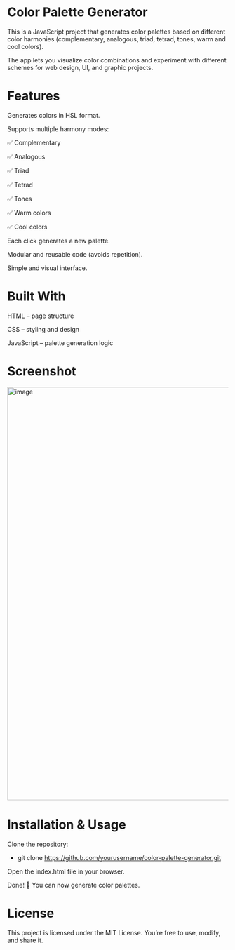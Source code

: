# Color Palette Generator

This is a JavaScript project that generates color palettes based on different color harmonies (complementary, analogous, triad, tetrad, tones, warm and cool colors).

The app lets you visualize color combinations and experiment with different schemes for web design, UI, and graphic projects.

# Features

Generates colors in HSL format.

Supports multiple harmony modes:

   ✅ Complementary

   ✅ Analogous

   ✅ Triad

   ✅ Tetrad

   ✅ Tones

   ✅ Warm colors

   ✅ Cool colors

Each click generates a new palette.

Modular and reusable code (avoids repetition).

Simple and visual interface.

# Built With

HTML – page structure

CSS – styling and design

JavaScript – palette generation logic

# Screenshot

<img width="1917" height="942" alt="image" src="https://github.com/user-attachments/assets/4e9c36d3-3ce7-4361-b296-ea3d7877001c" />

# Installation & Usage

Clone the repository:

  - git clone https://github.com/yourusername/color-palette-generator.git

Open the index.html file in your browser.

Done! 🎉 You can now generate color palettes.

# License

This project is licensed under the MIT License.
You’re free to use, modify, and share it.
